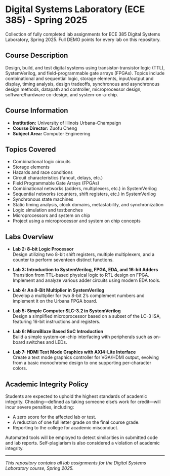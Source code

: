 # Digital Systems Laboratory (ECE 385) - Spring 2025
Collection of fully completed lab assignments for ECE 385 Digital Systems Laboratory, Spring 2025. Full DEMO points for every lab on this repository.

## Course Description
Design, build, and test digital systems using transistor-transistor logic (TTL), SystemVerilog, and field-programmable gate arrays (FPGAs). Topics include combinational and sequential logic, storage elements, input/output and display, timing analysis, design tradeoffs, synchronous and asynchronous design methods, datapath and controller, microprocessor design, software/hardware co-design, and system-on-a-chip.

## Course Information
- **Institution:** University of Illinois Urbana-Champaign
- **Course Director:** Zuofu Cheng
- **Subject Area:** Computer Engineering

## Topics Covered
- Combinational logic circuits
- Storage elements
- Hazards and race conditions
- Circuit characteristics (fanout, delays, etc.)
- Field Programmable Gate Arrays (FPGAs)
- Combinational networks (adders, multiplexers, etc.) in SystemVerilog
- Sequential networks (counters, shift registers, etc.) in SystemVerilog
- Synchronous state machines
- Static timing analysis, clock domains, metastability, and synchronization
- Logic simulation and testbenches
- Microprocessors and system on chip
- Project using a microprocessor and system on chip concepts

## Labs Overview
- **Lab 2: 8-bit Logic Processor**  
  Design utilizing two 8-bit shift registers, multiple multiplexers, and a counter to perform seventeen distinct functions.

- **Lab 3: Introduction to SystemVerilog, FPGA, EDA, and 16-bit Adders**  
  Transition from TTL-based physical logic to RTL design on FPGA. Implement and analyze various adder circuits using modern EDA tools.

- **Lab 4: An 8-Bit Multiplier in SystemVerilog**  
  Develop a multiplier for two 8-bit 2’s complement numbers and implement it on the Urbana FPGA board.

- **Lab 5: Simple Computer SLC-3.2 in SystemVerilog**  
  Design a simplified microprocessor based on a subset of the LC-3 ISA, featuring 16-bit instructions and registers.

- **Lab 6: MicroBlaze Based SoC Introduction**  
  Build a simple system-on-chip interfacing with peripherals such as on-board switches and LEDs.

- **Lab 7: HDMI Text Mode Graphics with AXI4-Lite Interface**  
  Create a text mode graphics controller for VGA/HDMI output, evolving from a basic monochrome design to one supporting per-character colors.

## Academic Integrity Policy
Students are expected to uphold the highest standards of academic integrity. Cheating—defined as taking someone else’s work for credit—will incur severe penalties, including:
- A zero score for the affected lab or test.
- A reduction of one full letter grade on the final course grade.
- Reporting to the college for academic misconduct.

Automated tools will be employed to detect similarities in submitted code and lab reports. Self-plagiarism is also considered a violation of academic integrity.

---
*This repository contains all lab assignments for the Digital Systems Laboratory course, Spring 2025.*
